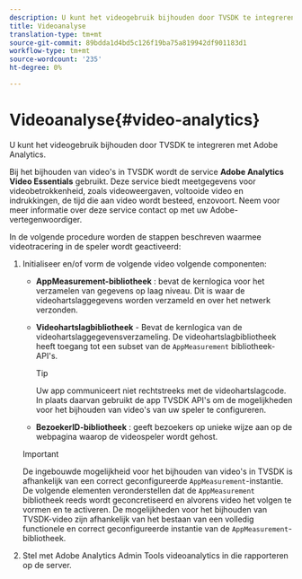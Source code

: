 ```yaml
---
description: U kunt het videogebruik bijhouden door TVSDK te integreren met Adobe Analytics.
title: Videoanalyse
translation-type: tm+mt
source-git-commit: 89bdda1d4bd5c126f19ba75a819942df901183d1
workflow-type: tm+mt
source-wordcount: '235'
ht-degree: 0%

---
```



# Videoanalyse{#video-analytics}

U kunt het videogebruik bijhouden door TVSDK te integreren met Adobe Analytics.

Bij het bijhouden van video&#39;s in TVSDK wordt de service **Adobe Analytics Video Essentials** gebruikt. Deze service biedt meetgegevens voor videobetrokkenheid, zoals videoweergaven, voltooide video en indrukkingen, de tijd die aan video wordt besteed, enzovoort. Neem voor meer informatie over deze service contact op met uw Adobe-vertegenwoordiger.

In de volgende procedure worden de stappen beschreven waarmee videotracering in de speler wordt geactiveerd:

1. Initialiseer en/of vorm de volgende video volgende componenten:

   * **AppMeasurement-bibliotheek** : bevat de kernlogica voor het verzamelen van gegevens op laag niveau. Dit is waar de videohartslaggegevens worden verzameld en over het netwerk verzonden.
   * **Videohartslagbibliotheek**  - Bevat de kernlogica van de videohartslaggegevensverzameling. De videohartslagbibliotheek heeft toegang tot een subset van de `AppMeasurement` bibliotheek-API&#39;s.

      >[!TIP]
      >
      >Uw app communiceert niet rechtstreeks met de videohartslagcode. In plaats daarvan gebruikt de app TVSDK API&#39;s om de mogelijkheden voor het bijhouden van video&#39;s van uw speler te configureren.

   * **BezoekerID-bibliotheek** : geeft bezoekers op unieke wijze aan op de webpagina waarop de videospeler wordt gehost.
   >[!IMPORTANT]
   >
   >De ingebouwde mogelijkheid voor het bijhouden van video&#39;s in TVSDK is afhankelijk van een correct geconfigureerde `AppMeasurement`-instantie. De volgende elementen veronderstellen dat de `AppMeasurement` bibliotheek reeds wordt geconcretiseerd en alvorens video het volgen te vormen en te activeren. De mogelijkheden voor het bijhouden van TVSDK-video zijn afhankelijk van het bestaan van een volledig functionele en correct geconfigureerde instantie van de `AppMeasurement`-bibliotheek.

1. Stel met Adobe Analytics Admin Tools videoanalytics in die rapporteren op de server.

